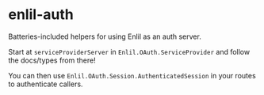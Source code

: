 # enlil-auth

Batteries-included helpers for using Enlil as an auth server.

Start at `serviceProviderServer` in `Enlil.OAuth.ServiceProvider` and follow
the docs/types from there!

You can then use `Enlil.OAuth.Session.AuthenticatedSession` in your routes to authenticate callers.
